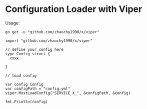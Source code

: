 # Configuration Loader with Viper

Usage:

```
go get -u "github.com/zhaochy1990/x/viper"
```

```golang
import "github.com/zhaochy1990/x/viper"

// define your config here
type Config struct {
  xxxx

}

// load config

var config Config
var configPath = "config.yml"
viper.MustLoadConfig("SERVICE_X_", &configPath, &config)

fmt.Println(config)
```
